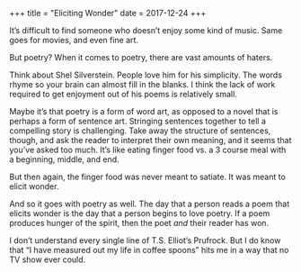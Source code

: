 +++
title = "Eliciting Wonder"
date = 2017-12-24
+++

It’s difficult to find someone who doesn’t enjoy some kind of music. Same goes for movies, and even fine art.

But poetry? When it comes to poetry, there are vast amounts of haters.

Think about Shel Silverstein. People love him for his simplicity. The words rhyme so your brain can almost fill in the blanks. I think the lack of work required to get enjoyment out of his poems is relatively small. 

Maybe it’s that poetry is a form of word art, as opposed to a novel that is perhaps a form of sentence art. Stringing sentences together to tell a compelling story is challenging. Take away the structure of sentences, though, and ask the reader to interpret their own meaning, and it seems that you’ve asked too much. It’s like eating finger food vs. a 3 course meal with a beginning, middle, and end.

But then again, the finger food was never meant to satiate. It was meant to elicit wonder.

And so it goes with poetry as well. The day that a person reads a poem that elicits wonder is the day that a person begins to love poetry. If a poem produces hunger of the spirit, then the poet _and_ their reader has won. 

I don’t understand every single line of T.S. Elliot’s Prufrock. But I do know that “I have measured out my life in coffee spoons” hits me in a way that no TV show ever could.